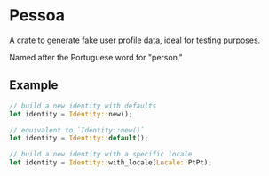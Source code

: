 # Pessoa

A crate to generate fake user profile data, ideal for testing purposes.

Named after the Portuguese word for "person."

## Example

```rust
// build a new identity with defaults
let identity = Identity::new();

// equivalent to `Identity::new()`
let identity = Identity::default();

// build a new identity with a specific locale
let identity = Identity::with_locale(Locale::PtPt);
```
